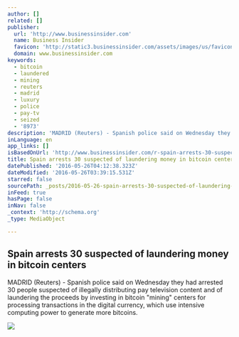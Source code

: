 ```yaml
---
author: []
related: []
publisher:
  url: 'http://www.businessinsider.com'
  name: Business Insider
  favicon: 'http://static3.businessinsider.com/assets/images/us/favicons/favicon.ico?v=BI-US-2016-03-31'
  domain: www.businessinsider.com
keywords:
  - bitcoin
  - laundered
  - mining
  - reuters
  - madrid
  - luxury
  - police
  - pay-tv
  - seized
  - '8973'
description: 'MADRID (Reuters) - Spanish police said on Wednesday they had arrested 30 people suspected of illegally distributing pay television content and of laundering the proceeds by investing in bitcoin "mining" centers for processing transactions in the digital currency, which use intensive computing power to generate more bitcoins.'
inLanguage: en
app_links: []
isBasedOnUrl: 'http://www.businessinsider.com/r-spain-arrests-30-suspected-of-laundering-money-in-bitcoin-centers-2016-5'
title: Spain arrests 30 suspected of laundering money in bitcoin centers
datePublished: '2016-05-26T04:12:38.323Z'
dateModified: '2016-05-26T03:39:15.531Z'
starred: false
sourcePath: _posts/2016-05-26-spain-arrests-30-suspected-of-laundering-money-in-bitcoin-ce.md
inFeed: true
hasPage: false
inNav: false
_context: 'http://schema.org'
_type: MediaObject

---
```

<article style=""><h1>Spain arrests 30 suspected of laundering money in bitcoin centers</h1><p>MADRID (Reuters) - Spanish police said on Wednesday they had arrested 30 people suspected of illegally distributing pay television content and of laundering the proceeds by investing in bitcoin "mining" centers for processing transactions in the digital currency, which use intensive computing power to generate more bitcoins.</p><img src="http://static3.businessinsider.com/image/5745b1145124c9066ee4c7db-1190-625/spain-arrests-30-suspected-of-laundering-money-in-bitcoin-centers.jpg" /></article>
